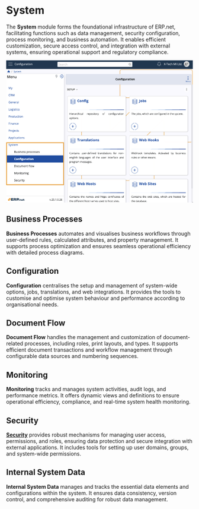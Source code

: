 # System

The **System** module forms the foundational infrastructure of ERP.net, facilitating functions such as data management, security configuration, process monitoring, and business automation. It enables efficient customization, secure access control, and integration with external systems, ensuring operational support and regulatory compliance.

![pictures](pictures/system.png)

## Business Processes

**Business Processes** automates and visualises business workflows through user-defined rules, calculated attributes, and property management. It supports process optimization and ensures seamless operational efficiency with detailed process diagrams.

## Configuration

**Configuration** centralises the setup and management of system-wide options, jobs, translations, and web integrations. It provides the tools to customise and optimise system behaviour and performance according to organisational needs.

## Document Flow

**Document Flow** handles the management and customization of document-related processes, including roles, print layouts, and types. It supports efficient document transactions and workflow management through configurable data sources and numbering sequences.

## Monitoring

**Monitoring** tracks and manages system activities, audit logs, and performance metrics. It offers dynamic views and definitions to ensure operational efficiency, compliance, and real-time system health monitoring.

## Security

[**Security**]() provides robust mechanisms for managing user access, permissions, and roles, ensuring data protection and secure integration with external applications. It includes tools for setting up user domains, groups, and system-wide permissions.

## Internal System Data

**Internal System Data** manages and tracks the essential data elements and configurations within the system. It ensures data consistency, version control, and comprehensive auditing for robust data management.
